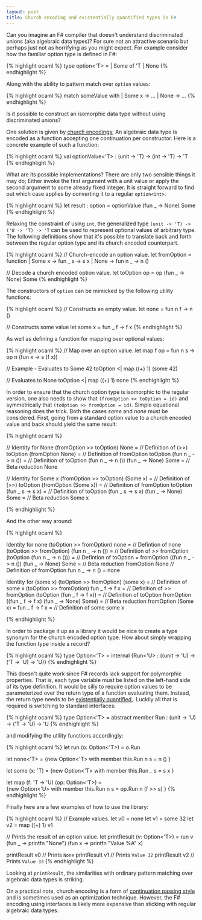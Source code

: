 ```yaml
---
layout: post
title: Church encoding and existentially quantified types in F#
---
```


Can you imagine an F# compiler that doesn't understand discriminated unions (aka algebraic data types)? 
For sure not  an attractive scenario but perhaps just not as horrifying as you might expect. 
For example consider how the familiar option type is defined in F#:

{% highlight ocaml %}
type option<'T> =
  | Some of 'T
  | None
{% endhighlight %}

Along with the ability to pattern match over `option` values:

{% highlight ocaml %}
match someValue with
| Some x  -> ...
| None    -> ...
{% endhighlight %}

Is it possible to construct an isomorphic data type without using discriminated unions?

One solution is given by [church encodings](http://en.wikipedia.org/wiki/Church_encoding); An algebraic data type is encoded as a 
function accepting one continuation per constructor. Here is a concrete example of such a function:

{% highlight ocaml %}
val optionValue<'T> : (unit -> 'T) -> (int -> 'T) -> 'T
{% endhighlight %}

What are its possible implementations? There are only two sensible things it may do; Either invoke the first argument
with a unit value or apply the second argument to some already fixed integer. It is straight forward to find out which case applies by converting it to a regular `option<int>`.

{% highlight ocaml %}
let result : option<int> = optionValue (fun _ -> None) Some
{% endhighlight %}

Relaxing the constraint of using `int`, the generalized type `(unit -> 'T) -> ('U -> 'T) -> 'T` can be used to represent 
optional values of arbitrary type. The following definitions show that it's possible to translate back and forth between the regular option type and its church encoded counterpart.

{% highlight ocaml %}
// Church-encode an option value.
let fromOption = function
    | Some x    -> fun _ s -> s x
    | None      -> fun n _ -> n ()

// Decode a church encoded option value.
let toOption op = op (fun _ -> None) Some
{% endhighlight %}

The constructors of `option` can be mimicked by the following utility functions:

{% highlight ocaml %}
// Constructs an empty value.
let none = fun n f -> n ()

// Constructs some value
let some x = fun _ f -> f x
{% endhighlight %}

As well as defining a function for mapping over optional values:

{% highlight ocaml %}
// Map over an option value.
let map f op = fun n s -> op n (fun x -> s (f x))

// Example - Evaluates to Some 42
toOption <| map ((+) 1) (some 42)

// Evaluates to None
toOption <| map ((+) 1) none
{% endhighlight %}

In order to ensure that the church option type is isomorphic to the regular version, 
one also needs to show that `(fromOption >> toOption = id)` and symmetrically that `(toOption >> fromOption = id)`.
Simple equational reasoning does the trick. Both the cases *some* and *none* must be considered. 
First, going from a standard option value to a church encoded value and back should yield the same result:

{% highlight ocaml %}

// Identity for None
(fromOption >> toOption) None                      =
// Definition of (>>)
toOption (fromOption None)                         =
// Definition of fromOption
toOption (fun n _ -> n ())                         =
// Definition of toOption
(fun n _ -> n ()) (fun _ -> None) Some             =
// Beta reduction
None

// Identity for Some x
(fromOption >> toOption) (Some x)                  =
// Definition of (>>)
toOption (fromOption (Some x))                     =
// Definition of fromOption
toOption (fun _ s -> s x)                          =
// Definition of toOption
(fun _ s -> s x) (fun _ -> None) Some              =
// Beta reduction
Some x

{% endhighlight %}

And the other way around: 

{% highlight ocaml %}

Identity for none
(toOption >> fromOption) none                      =
// Defintion of none      
(toOption >> fromOption) (fun n _ -> n ())         =
// Definition of >>
fromOption (toOption (fun n _ -> n ()))            =
// Defintion of toOption                           =
fromOption ((fun n _ -> n ()) (fun _ -> None) Some =
// Beta reduction
fromOption None
// Definition of fromOption
fun n _ -> n ()                                    =
none

Identity for (some x)
(toOption >> fromOption) (some x)                  =
// Definition of some x
(toOption >> fromOption) fun _ f -> f x            =
// Definition of >>
fromOption (toOption (fun _ f -> f x))             =
// Definition of toOption
fromOption ((fun _ f -> f x) (fun _ -> None) Some) =
// Beta reduction
fromOption (Some x)                                =
fun _ f -> f x                                     =
// Definition of some
some x

{% endhighlight %}


In order to package it up as a library it would be nice to create a type synonym for the church encoded option type. How about simply wrapping the function type inside a record?

{% highlight ocaml %}
type Option<'T> = internal {Run<'U> : ((unit -> 'U) -> ('T -> 'U) -> 'U)}
{% endhighlight %}

This doesn't quite work since F# records lack support for polymorphic properties. That is, each type variable must be listed on the left-hand side of its type definition. It would be silly to require option values to be parameterized over the return type of a function evaluating them. Instead, the return type needs to be [existentially quantified ](https://downloads.haskell.org/~ghc/5.00/docs/set/existential-quantification.html). Luckily all that is required is switching to standard interfaces:

{% highlight ocaml %}
type Option<'T> = abstract member Run : (unit -> 'U) ->  ('T -> 'U) ->  'U
{% endhighlight %}

and modifying the utility functions accordingly:

{% highlight ocaml %}
let run (o: Option<'T>) = o.Run

let none<'T> = 
  {new Option<'T> with member this.Run n s = n () }

let some (x: 'T) = 
  {new Option<'T> with member this.Run _ s = s x }

let map (f: 'T -> 'U) (op: Option<'T>) =  
  {new Option<'U> with member this.Run n s = op.Run n (f >> s) }
{% endhighlight %}

Finally here are a few examples of how to use the library:

{% highlight ocaml %}
// Example values.
let v0 = none<int>
let v1 = some 32
let v2 = map ((+) 1) v1

// Prints the result of an option value.
let printResult (v: Option<'T>) =
    run v
        (fun _ -> printfn "None")
        (fun x -> printfn "Value %A" x)

printResult v0 // Prints `None`
printResult v1 // Prints `Value 32`
printResult v2 // Prints `Value 33`
{% endhighlight %}

Looking at  `printResult`, the similarities with ordinary pattern matching over algebraic data types is striking.

On a practical note, church encoding is a form of [continuation passing style](http://en.wikipedia.org/wiki/Continuation-passing_style) 
and is sometimes used as an optimization technique. However, the F# encoding using interfaces is likely more expensive than sticking with regular algebraic data types.














